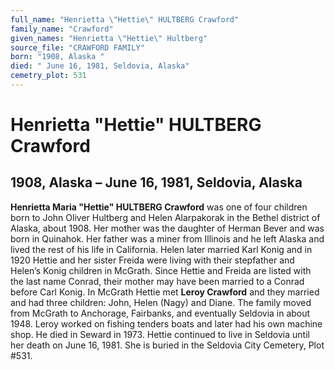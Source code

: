 ```yaml
---
full_name: "Henrietta \"Hettie\" HULTBERG Crawford"
family_name: "Crawford"
given_names: "Henrietta \"Hettie\" Hultberg"
source_file: "CRAWFORD FAMILY"
born: "1908, Alaska "
died: " June 16, 1981, Seldovia, Alaska"
cemetry_plot: 531
---
```

# Henrietta "Hettie" HULTBERG Crawford

## 1908, Alaska – June 16, 1981, Seldovia, Alaska

**Henrietta Maria "Hettie" HULTBERG Crawford** was one of four children
born to John Oliver Hultberg and Helen Alarpakorak in the Bethel
district of Alaska, about 1908. Her mother was the daughter of Herman
Bever and was born in Quinahok. Her father was a miner from Illinois and
he left Alaska and lived the rest of his life in California. Helen later
married Karl Konig and in 1920 Hettie and her sister Freida were living
with their stepfather and Helen’s Konig children in McGrath. Since
Hettie and Freida are listed with the last name Conrad, their mother may
have been married to a Conrad before Carl Konig. In McGrath Hettie met
**Leroy Crawford** and they married and had three children: John, Helen
(Nagy) and Diane. The family moved from McGrath to Anchorage, Fairbanks,
and eventually Seldovia in about 1948. Leroy worked on fishing tenders
boats and later had his own machine shop. He died in Seward in 1973.
Hettie continued to live in Seldovia until her death on June 16, 1981.
She is buried in the Seldovia City Cemetery, Plot \#531.
